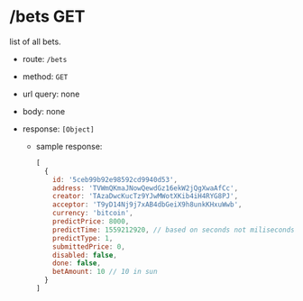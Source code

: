 /bets GET
=========

list of all bets.

* route: `/bets`
* method: `GET`
* url query: none
* body: none

* response: `[Object]`

  * sample response:
    ```javascript
    [
      {
        id: '5ceb99b92e98592cd9940d53',
        address: 'TVWmQKmaJNowQewdGz16ekW2jQgXwaAfCc',
        creator: 'TAzaDwcKucTz9YJwMWotXKib4iH4RYG8PJ',
        acceptor: 'T9yD14Nj9j7xAB4dbGeiX9h8unkKHxuWwb',
        currency: 'bitcoin',
        predictPrice: 8000,
        predictTime: 1559212920, // based on seconds not miliseconds
        predictType: 1,
        submittedPrice: 0,
        disabled: false,
        done: false,
        betAmount: 10 // 10 in sun
      }
    ]
    ```
